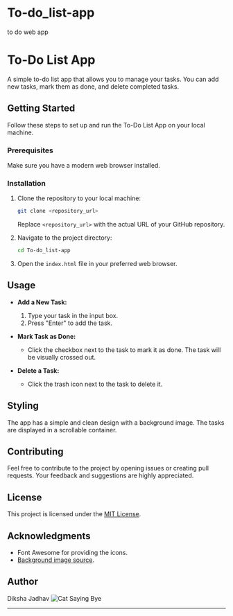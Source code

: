 # To-do_list-app
to do web app


# To-Do List App

A simple to-do list app that allows you to manage your tasks. You can add new tasks, mark them as done, and delete completed tasks.

## Getting Started

Follow these steps to set up and run the To-Do List App on your local machine.

### Prerequisites

Make sure you have a modern web browser installed.

### Installation

1. Clone the repository to your local machine:

   ```bash
   git clone <repository_url>
   ```

   Replace `<repository_url>` with the actual URL of your GitHub repository.

2. Navigate to the project directory:

   ```bash
   cd To-do_list-app
   ```

3. Open the `index.html` file in your preferred web browser.

## Usage

- **Add a New Task:**
  1. Type your task in the input box.
  2. Press "Enter" to add the task.

- **Mark Task as Done:**
  - Click the checkbox next to the task to mark it as done. The task will be visually crossed out.

- **Delete a Task:**
  - Click the trash icon next to the task to delete it.

## Styling

The app has a simple and clean design with a background image. The tasks are displayed in a scrollable container.

## Contributing

Feel free to contribute to the project by opening issues or creating pull requests. Your feedback and suggestions are highly appreciated.

## License

This project is licensed under the [MIT License](LICENSE).

## Acknowledgments

- Font Awesome for providing the icons.
- [Background image source](https://img.wallpapersafari.com/tablet/768/1024/55/35/0ibMPV.jpg).

## Author

Diksha Jadhav
![Cat Saying Bye](https://i.pinimg.com/564x/fd/1c/d3/fd1cd3deb21a7a64c6fe40a3a0fba86f.jpg)

---

